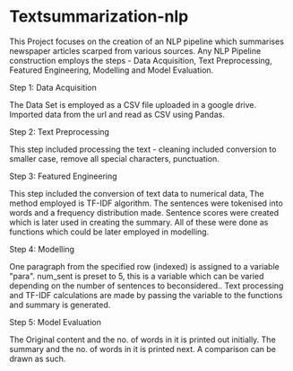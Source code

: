 # Textsummarization-nlp

This Project focuses on the creation of an NLP pipeline which summarises newspaper articles scarped from various sources. Any NLP Pipeline construction employs the steps - Data Acquisition, Text Preprocessing, Featured Engineering, Modelling and Model Evaluation. 

Step 1: Data Acquisition

The Data Set is employed as a CSV file uploaded in a google drive. Imported data from the url and read as CSV using Pandas.

Step 2: Text Preprocessing

This step included processing the text - cleaning included conversion to smaller case, remove all special characters, punctuation.

Step 3: Featured Engineering

This step included the conversion of text data to numerical data, The method employed is TF-IDF algorithm. The sentences were tokenised into words and a frequency distribution made. Sentence scores were created which is later used in creating the summary. All of these were done as functions which could be later employed in modelling.

Step 4: Modelling

One paragraph from the specified row (indexed) is assigned to a variable "para". num_sent is preset to 5, this is a variable which can be varied depending on the number of sentences to beconsidered.. Text processing and TF-IDF calculations are made by passing the variable to the functions and summary is generated.

Step 5: Model Evaluation 

The Original content and the no. of words in it is printed out initially. The summary and the no. of words in it is printed next. A comparison can be drawn as such. 
